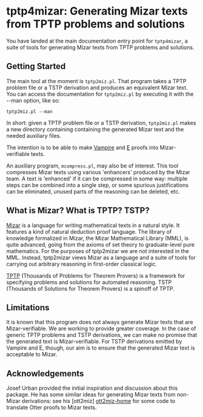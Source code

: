 tptp4mizar: Generating Mizar texts from TPTP problems and solutions
==========

You have landed at the main documentation entry point for
`tptp4mizar`, a suite of tools for generating Mizar texts from TPTP
problems and solutions.

Getting Started
----------

The main tool at the moment is `tptp2miz.pl`.  That program takes a TPTP
problem file or a TSTP derivation and produces an equivalent Mizar
text.  You can access the documentation for `tptp2miz.pl` by executing
it with the --man option, like so:

    tptp2miz.pl --man

In short: given a TPTP problem file or a TSTP derivation, `tptp2miz.pl`
makes a new directory containing containing the generated Mizar text
and the needed auxiliary files.

The intention is to be able to make [Vampire][vampire-homepage] and
[E][eprover-homepage] proofs into Mizar-verifiable texts.

An auxiliary program, `mcompress.pl`, may also be of interest.  This
tool compresses Mizar texts using various 'enhancers' produced by the
Mizar team.  A text is 'enhanced' if it can be compressed in some way:
multiple steps can be combined into a single step, or some spurious
justifications can be eliminated, unused parts of the reasoning can be
deleted, etc.

What is Mizar?  What is TPTP?  TSTP?
----------

[Mizar][mizar-homepage] is a language for writing mathematical texts
in a natural style.  It features a kind of natural deduction proof
language.  The library of knowledge formalized in Mizar, the Mizar
Mathematical Library (MML), is quite advanced, going from the axioms
of set theory to graduate-level pure mathematics.  For the purposes of
tptp2mizar we are not interested in the MML.  Instead, tptp2mizar
views Mizar as a language and a suite of tools for carrying out
arbitrary reasoning in first-order classical logic.

[TPTP][tptp-quickguide] (Thousands of Problems for Theorem Provers) is
a framework for specifying problems and solutions for automated
reasoning.  TSTP (Thousands of Solutions for Theorem Provers) is a
spinoff of TPTP.

Limitations
----------

It is known that this program does not always generate Mizar texts
that are Mizar-verifiable.  We are working to provide greater
coverage.  In the case of generic TPTP problems and TSTP derivations,
we can make no promise that the generated text is Mizar-verifiable.
For TSTP derivations emitted by Vampire and E, though, our aim is to
ensure that the generated Mizar text is acceptable to Mizar.


Acknowledgements
----------

Josef Urban provided the initial inspiration and discussion about this
package.  He has some similar ideas for generating Mizar texts from
non-Mizar derivations: see his
[ott2miz] [ott2miz-home] for some code to
translate Otter proofs to Mizar texts.

[ott2miz-home]: https://github.com/JUrban/ott2miz "ott2miz"
[vampire-homepage]: http://www.vprover.org "The Vampire theorem prover"
[eprover-homepage]: http://www.eprover.org "The E theorem prover"
[mizar-homepage]: http://www.mizar.org "The Mizar homepage"
[tptp-quickguide]: http://www.cs.miami.edu/~tptp/TPTP/QuickGuide/ "The TPTP/TSTP Quick Guide"
